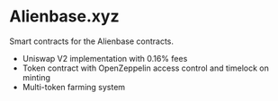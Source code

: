 # Alienbase.xyz

Smart contracts for the Alienbase contracts.

- Uniswap V2 implementation with 0.16% fees
- Token contract with OpenZeppelin access control and timelock on minting
- Multi-token farming system